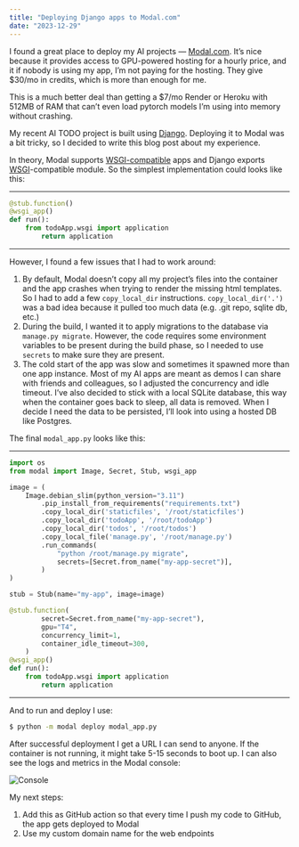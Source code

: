 ```yaml
---
title: "Deploying Django apps to Modal.com"
date: "2023-12-29"
---
```


I found a great place to deploy my AI projects — [Modal.com](https://www.notion.so/Deploying-Django-apps-to-Modal-com-835da6cd51c042b792b3e65136699c17?pvs=21). It’s nice because it provides access to GPU-powered hosting for a hourly price, and it if nobody is using my app, I’m not paying for the hosting. They give $30/mo in credits, which is more than enough for me.

This is a much better deal than getting a $7/mo Render or Heroku with 512MB of RAM that can’t even load pytorch models I’m using into memory without crashing.

My recent AI TODO project is built using [Django](https://www.djangoproject.com/). Deploying it to Modal was a bit tricky, so I decided to write this blog post about my experience.

In theory, Modal supports [WSGI-compatible](https://modal.com/docs/guide/webhooks#serving-asgi-and-wsgi-apps) apps and Django exports [WSGI](https://docs.djangoproject.com/en/5.0/howto/deployment/wsgi/)-compatible module. So the simplest implementation could looks like this:

---

```python
@stub.function()
@wsgi_app()
def run():
    from todoApp.wsgi import application
        return application
```

---

However, I found a few issues that I had to work around:

1. By default, Modal doesn’t copy all my project’s files into the container and the app crashes when trying to render the missing html templates. So I had to add a few `copy_local_dir` instructions. `copy_local_dir('.')` was a bad idea because it pulled too much data (e.g. .git repo, sqlite db, etc.)
2. During the build, I wanted it to apply migrations to the database via `manage.py migrate`. However, the code requires some environment variables to be present during the build phase, so I needed to use `secrets` to make sure they are present.
3. The cold start of the app was slow and sometimes it spawned more than one app instance. Most of my AI apps are meant as demos I can share with friends and colleagues, so I adjusted the concurrency and idle timeout. I’ve also decided to stick with a local SQLite database, this way when the container goes back to sleep, all data is removed. When I decide I need the data to be persisted, I’ll look into using a hosted DB like Postgres.

The final `modal_app.py` looks like this:

---

```python
import os
from modal import Image, Secret, Stub, wsgi_app

image = (
    Image.debian_slim(python_version="3.11")
        .pip_install_from_requirements("requirements.txt")
        .copy_local_dir('staticfiles', '/root/staticfiles')
        .copy_local_dir('todoApp', '/root/todoApp')
        .copy_local_dir('todos', '/root/todos')
        .copy_local_file('manage.py', '/root/manage.py')
        .run_commands(
            "python /root/manage.py migrate",
            secrets=[Secret.from_name("my-app-secret")],
        )
)

stub = Stub(name="my-app", image=image)

@stub.function(
        secret=Secret.from_name("my-app-secret"),
        gpu="T4",
        concurrency_limit=1,
        container_idle_timeout=300,
    )
@wsgi_app()
def run():
    from todoApp.wsgi import application
        return application
```

---

And to run and deploy I use:

```bash
$ python -m modal deploy modal_app.py
```

After successful deployment I get a URL I can send to anyone. If the container is not running, it might take 5-15 seconds to boot up. I can also see the logs and metrics in the Modal console:

![Console](/images/modal_command.png)

My next steps:

1. Add this as GitHub action so that every time I push my code to GitHub, the app gets deployed to Modal
2. Use my custom domain name for the web endpoints
